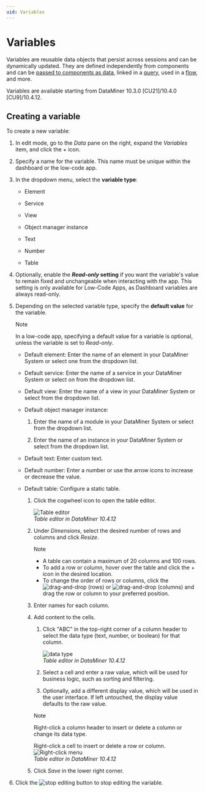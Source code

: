 ```yaml
---
uid: Variables
---
```


# Variables

Variables are reusable data objects that persist across sessions and can be dynamically updated. They are defined independently from components and can be [passed to components as data](xref:Apply_Data_Feed), linked in a [query](xref:Creating_GQI_query), used in a [flow](xref:Using_flows), and more.

Variables are available starting from DataMiner 10.3.0 [CU21]/10.4.0 [CU9]/10.4.12<!--RN 41039-->.

## Creating a variable

To create a new variable:

1. In edit mode, go to the *Data* pane on the right, expand the *Variables* item, and click the + icon.

1. Specify a name for the variable. This name must be unique within the dashboard or the low-code app.

1. In the dropdown menu, select the **variable type**<!--RN 41063-->:

   - Element

   - Service

   - View

   - Object manager instance

   - Text

   - Number

   - Table <!--RN 41132-->

1. Optionally, enable the ***Read-only* setting** if you want the variable's value to remain fixed and unchangeable when interacting with the app. This setting is only available for Low-Code Apps, as Dashboard variables are always read-only.

1. Depending on the selected variable type, specify the **default value** for the variable.

   > [!NOTE]
   > In a low-code app, specifying a default value for a variable is optional, unless the variable is set to *Read-only*.

   - Default element: Enter the name of an element in your DataMiner System or select one from the dropdown list.

   - Default service: Enter the name of a service in your DataMiner System or select on from the dropdown list.

   - Default view: Enter the name of a view in your DataMiner System or select from the dropdown list.

   - Default object manager instance:

     1. Enter the name of a module in your DataMiner System or select from the dropdown list.

     1. Enter the name of an instance in your DataMiner System or select from the dropdown list.

   - Default text: Enter custom text.

   - Default number: Enter a number or use the arrow icons to increase or decrease the value.

   - Default table: Configure a static table<!--RN 41132-->.

     1. Click the cogwheel icon to open the table editor.

        ![Table editor](~/user-guide/images/Variable_Table.png)<br>*Table editor in DataMiner 10.4.12*

     1. Under *Dimensions*, select the desired number of rows and columns and click *Resize*.

        > [!NOTE]
        >
        > - A table can contain a maximum of 20 columns and 100 rows.
        > - To add a row or column, hover over the table and click the + icon in the desired location.
        > - To change the order of rows or columns, click the ![drag-and-drop (rows)](~/user-guide/images/DragAndDrop.png) or ![drag-and-drop (columns)](~/user-guide/images/DragAndDropColumn.png) and drag the row or column to your preferred position.

     1. Enter names for each column.

     1. Add content to the cells.

        1. Click "ABC" in the top-right corner of a column header to select the data type (text, number, or boolean) for that column.

           ![data type](~/user-guide/images/Variable_DataType_Column.png)<br>*Table editor in DataMiner 10.4.12*

        1. Select a cell and enter a raw value, which will be used for business logic, such as sorting and filtering.

        1. Optionally, add a different display value, which will be used in the user interface. If left untouched, the display value defaults to the raw value.

        > [!NOTE]
        > Right-click a column header to insert or delete a column or change its data type.
        >
        > Right-click a cell to insert or delete a row or column.
        > ![Right-click menu](~/user-guide/images/Variables_Right-click_Menu.png)<br>*Table editor in DataMiner 10.4.12*

     1. Click *Save* in the lower right corner.

1. Click the ![stop editing](~/user-guide/images/Stop_Editing.png) button to stop editing the variable.
